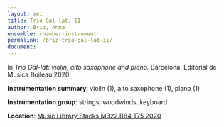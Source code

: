 ```yaml
---
layout: mei
title: Trio Gal-lat, II 
author: Briz, Anna
ensemble: chamber-instrument 
permalink: /briz-trio-gal-lat-ii/
document: 
---
```


In *Trio Gal-lat: violin, alto saxophone and piano.* Barcelona: Editorial de Musica Boileau 2020.

**Instrumentation summary**: violin (1), alto saxophone (1), piano (1) 

**Instrumentation group**: strings, woodwinds, keyboard

**Location**: <a href="https://tufts.primo.exlibrisgroup.com/permalink/01TUN_INST/1kc9gia/alma991018457160103851" target="_blank">Music Library Stacks M322.B84 T75 2020</a>